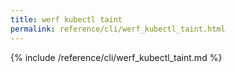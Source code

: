 ```yaml
---
title: werf kubectl taint
permalink: reference/cli/werf_kubectl_taint.html
---
```


{% include /reference/cli/werf_kubectl_taint.md %}
